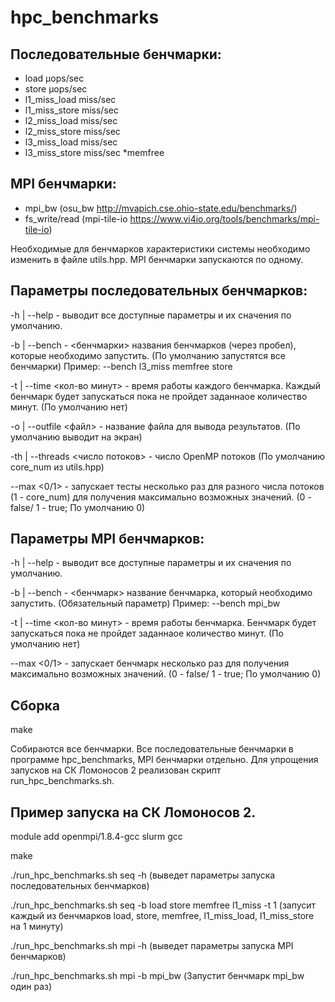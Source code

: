# hpc_benchmarks

## Последовательные бенчмарки:
* load µops/sec
* store µops/sec
* l1_miss_load miss/sec
* l1_miss_store miss/sec
* l2_miss_load miss/sec
* l2_miss_store miss/sec
* l3_miss_load miss/sec
* l3_miss_store miss/sec
*memfree

## MPI бенчмарки:
* mpi_bw (osu_bw http://mvapich.cse.ohio-state.edu/benchmarks/)
* fs_write/read (mpi-tile-io https://www.vi4io.org/tools/benchmarks/mpi-tile-io)

Необходимые для бенчмарков характеристики системы необходимо изменить в файле utils.hpp.
MPI бенчмарки запускаются по одному.

## Параметры последовательных бенчмарков:
-h | --help - выводит все доступные параметры и их сначения по умолчанию.

-b | --bench - <бенчмарки> названия бенчмарков (через пробел), которые необходимо запустить. (По умолчанию запустятся все бенчмарки) Пример: --bench l3_miss memfree store

-t | --time <кол-во минут> - время работы каждого бенчмарка. Каждый бенчмарк будет запускаться пока не пройдет заданнаое количество минут. (По умолчанию нет)

-o | --outfile <файл> - название файла для вывода результатов. (По умолчанию выводит на экран)

-th | --threads <число потоков> - число OpenMP потоков (По умолчанию core_num из utils.hpp)

--max <0/1> - запускает тесты несколько раз для разного числа потоков (1 - core_num) для получения максимально возможных значений. (0 - false/ 1 - true; По умолчанию 0)

## Параметры MPI бенчмарков:
-h | --help - выводит все доступные параметры и их сначения по умолчанию.

-b | --bench - <бенчмарк> название бенчмарка, который необходимо запустить. (Обязательный параметр) Пример: --bench mpi_bw

-t | --time <кол-во минут> - время работы бенчмарка. Бенчмарк будет запускаться пока не пройдет заданнаое количество минут. (По умолчанию нет)

--max <0/1> - запускает бенчмарк несколько раз для получения максимально возможных значений. (0 - false/ 1 - true; По умолчанию 0)



## Сборка
make

Собираются все бенчмарки. Все последовательные бенчмарки в программе hpc_benchmarks, MPI бенчмарки отдельно.
Для упрощения запусков на СК Ломоносов 2 реализован скрипт run_hpc_benchmarks.sh.

## Пример запуска на СК Ломоносов 2.
module add openmpi/1.8.4-gcc slurm gcc

make

./run_hpc_benchmarks.sh seq -h (выведет параметры запуска последовательных бенчмарков)

./run_hpc_benchmarks.sh seq -b load store memfree l1_miss -t 1 (запусит каждый из бенчмарков load, store, memfree, l1_miss_load, l1_miss_store на 1 минуту)

./run_hpc_benchmarks.sh mpi -h (выведет параметры запуска MPI бенчмарков)

./run_hpc_benchmarks.sh mpi -b mpi_bw (Запустит бенчмарк mpi_bw один раз)
